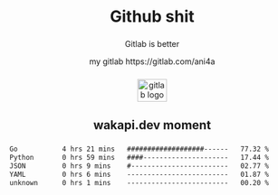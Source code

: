 <h1 align="center">Github shit</h1>

###

<p align="center">Gitlab is better</p>

<p align="center">my gitlab https://gitlab.com/ani4a</p>

###

<div align="center">
  <img src="https://cdn.jsdelivr.net/gh/devicons/devicon/icons/gitlab/gitlab-original.svg" height="40" width="52" alt="gitlab logo"  />
</div>

###

<h2 align="center">wakapi.dev moment</h2>

###

<!--START_SECTION:waka-->

```txt
Go           4 hrs 21 mins   ###################------   77.32 %
Python       0 hrs 59 mins   ####---------------------   17.44 %
JSON         0 hrs 9 mins    #------------------------   02.77 %
YAML         0 hrs 6 mins    -------------------------   01.87 %
unknown      0 hrs 1 mins    -------------------------   00.20 %
```

<!--END_SECTION:waka-->

###
